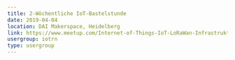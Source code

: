 ```yaml
---
title: 2-Wöchentliche IoT-Bastelstunde
date: 2019-04-04
location: DAI Makerspace, Heidelberg
link: https://www.meetup.com/Internet-of-Things-IoT-LoRaWan-Infrastruktur-4-RheinNeckar/events/cmbzlqyzgbgb/
usergroup: iotrn
type: usergroup
---
```

